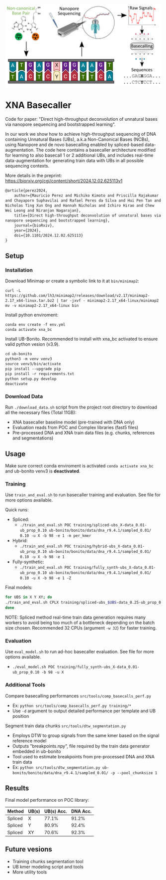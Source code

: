 <div align="center">
    <img src="./overview.png", width="600">
    <!-- <img src="./overview.png"> -->
</div>

# XNA Basecaller

Code for paper: "Direct high-throughput deconvolution of unnatural bases via nanopore sequencing and bootstrapped learning".

In our work we show how to achieve high-throughput sequencing of DNA containing Unnatural Bases (UBs), a.k.a Non-Canonical Bases (NCBs), using Nanopore and de novo basecalling enabled by spliced-based data-augmentation. The code here contains a basecaller architecture modified for learning to also basecall 1 or 2 additional UBs, and includes real-time data-augmentation for generating train data with UBs in all possible sequencing contexts.

More details in the preprint: https://biorxiv.org/cgi/content/short/2024.12.02.625113v1

```
@article{perez2024,
    author={Mauricio Perez and Michiko Kimoto and Priscilla Rajakumar and Chayaporn Suphavilai and Rafael Peres da Silva and Hui Pen Tan and Nicholas Ting Xun Ong and Hannah Nicholas and Ichiro Hirao and Chew Wei Leong and Niranjan Nagarajan},
    title={Direct high-throughput deconvolution of unnatural bases via nanopore sequencing and bootstrapped learning},
    journal={bioRxiv}, 
    year={2024},
    doi={10.1101/2024.12.02.625113}
}
```

## Setup

### Installation

Download Minimap or create a symbolic link to it at `bin/minimap2`:

```
curl -L https://github.com/lh3/minimap2/releases/download/v2.17/minimap2-2.17_x64-linux.tar.bz2 | tar -jxvf - minimap2-2.17_x64-linux/minimap2
mv -v minimap2-2.17_x64-linux bin
```

Install python enviroment:

```
conda env create -f env.yml
conda activate xna_bc
```

Install UB-Bonito. Recommended to install with xna_bc activated to ensure valid python vesion (v3.9).

```
cd ub-bonito
python3 -m venv venv3
source venv3/bin/activate
pip install --upgrade pip
pip install -r requirements.txt
python setup.py develop
deactivate
```

### Download Data

Run `./download_data.sh` script from the project root directory to download all the necessary files (Total 11GB):

- XNA basecaller baseline model (pre-trained with DNA only)
- Evaluation reads from POC and Complex libraries (fast5 files)
- Pre-processed DNA and XNA train data files (e.g. chunks, references and segmentations)

## Usage

Make sure correct conda enviroment is activated `conda activate xna_bc` and ub-bonito venv3 is **deactivated**.

### Training

Use `train_and_eval.sh` to run basecaller training and evaluation. See file for more options available.

Quick runs:

- Spliced:
    - `./train_and_eval.sh POC training/spliced-ubs_X-data_0.01-ub_prop_0.10 ub-bonito/bonito/data/dna_r9.4.1/sampled_0.01/ 0.10 -u X -b 98 -e 1 -m per_kmer`
- Hybrid:
    - `./train_and_eval.sh POC training/hybrid-ubs_X-data_0.01-ub_prop_0.10 ub-bonito/bonito/data/dna_r9.4.1/sampled_0.01/ 0.10 -u X -b 98 -e 1`
- Fully-synthetic:
    - `./train_and_eval.sh POC training/fully_synth-ubs_X-data_0.01-ub_prop_0.10 ub-bonito/bonito/data/dna_r9.4.1/sampled_0.01/ 0.10 -u X -b 98 -e 1 -Z`

Final models:

```bash
for UBS in X Y XY; do
./train_and_eval.sh CPLX training/spliced-ubs_$UBS-data_0.25-ub_prop_0.09-unfr_3 ub-bonito/bonito/data/dna_r9.4.1/sampled_0.25/ 0.09 -u $UBS -W -b 98 -m per_kmer -f -F 3 -E POC;
done
```

NOTE: Spliced method real-time train data generation requires many workers to avoid being too much of a bottleneck depending on the batch size chosen. Recommended 32 CPUs (argument `-w 32`) for faster training.

### Evaluation

Use `eval_model.sh` to run ad-hoc basecaller evaluation. See file for more options available.
- `./eval_model.sh POC training/fully_synth-ubs_X-data_0.01-ub_prop_0.10 -b 98 -u X`

### Additional Tools

Compare basecalling performances `src/tools/comp_basecalls_perf.py`
- Ex: `python src/tools/comp_basecalls_perf.py training/*`
- Use `-d` argument to output detailed performance per template and UB position

Segment train data chunks `src/tools/dtw_segmentation.py`
- Employs DTW to group signals from the same kmer based on the signal reference model
- Outputs "breakpoints.npy", file required by the train data generator embedded in ub-bonito
- Tool used to estimate breakpoints from pre-processed DNA and XNA train data
- Ex: `python src/tools/dtw_segmentation.py ub-bonito/bonito/data/dna_r9.4.1/sampled_0.01/ -p --pool_chunksize 1`

## Results

Final model performance on POC library:

Method | UB(s) | UB(s) Acc. | DNA Acc.
-- | -- | -- | --
Spliced | X | 77.1% | 91.2%
Spliced | Y | 80.9% | 92.4%
Spliced | XY | 70.6% | 92.3%

## Future vesions

- Training chunks segmentation tool
- UB kmer modeling script and tools
- More utility tools
